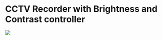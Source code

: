 # CCTV Recorder with Brightness and Contrast controller

<img src="https://github.com/arombin/CCTV_Recorder_with_Brightness_Contrast_controller/blob/master/Video%20Recorder%202024-10-22%2017-59-30.mp4">
